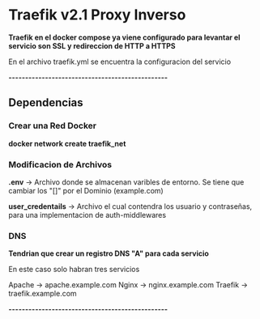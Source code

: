 

# Traefik v2.1 Proxy Inverso

**Traefik en el docker compose ya viene configurado para levantar el servicio son SSL y redireccion de HTTP a HTTPS**

En el archivo traefik.yml se encuentra la configuracion del servicio

**------------------------------------------------**

## Dependencias

### Crear una Red Docker

**docker network create traefik_net**

### Modificacion de Archivos

**.env** → Archivo donde se almacenan varibles de entorno. Se tiene que cambiar los "[]" por el Dominio (example.com)

**user_credentails** → Archivo el cual contendra los usuario y contraseñas, para una implementacion de auth-middlewares

### DNS

**__Tendrian que crear un registro DNS "A" para cada servicio__**

En este caso solo habran tres servicios 

Apache → apache.example.com
Nginx → nginx.example.com
Traefik → traefik.example.com

**------------------------------------------------**